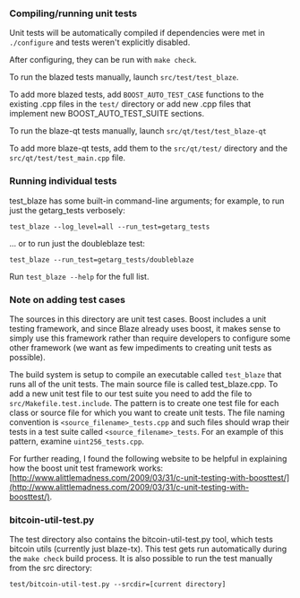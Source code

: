 ### Compiling/running unit tests

Unit tests will be automatically compiled if dependencies were met in `./configure`
and tests weren't explicitly disabled.

After configuring, they can be run with `make check`.

To run the blazed tests manually, launch `src/test/test_blaze`.

To add more blazed tests, add `BOOST_AUTO_TEST_CASE` functions to the existing
.cpp files in the `test/` directory or add new .cpp files that
implement new BOOST_AUTO_TEST_SUITE sections.

To run the blaze-qt tests manually, launch `src/qt/test/test_blaze-qt`

To add more blaze-qt tests, add them to the `src/qt/test/` directory and
the `src/qt/test/test_main.cpp` file.

### Running individual tests

test_blaze has some built-in command-line arguments; for
example, to run just the getarg_tests verbosely:

    test_blaze --log_level=all --run_test=getarg_tests

... or to run just the doubleblaze test:

    test_blaze --run_test=getarg_tests/doubleblaze

Run `test_blaze --help` for the full list.

### Note on adding test cases

The sources in this directory are unit test cases.  Boost includes a
unit testing framework, and since Blaze already uses boost, it makes
sense to simply use this framework rather than require developers to
configure some other framework (we want as few impediments to creating
unit tests as possible).

The build system is setup to compile an executable called `test_blaze`
that runs all of the unit tests.  The main source file is called
test_blaze.cpp. To add a new unit test file to our test suite you need
to add the file to `src/Makefile.test.include`. The pattern is to create 
one test file for each class or source file for which you want to create 
unit tests.  The file naming convention is `<source_filename>_tests.cpp` 
and such files should wrap their tests in a test suite 
called `<source_filename>_tests`. For an example of this pattern, 
examine `uint256_tests.cpp`.

For further reading, I found the following website to be helpful in
explaining how the boost unit test framework works:
[http://www.alittlemadness.com/2009/03/31/c-unit-testing-with-boosttest/](http://www.alittlemadness.com/2009/03/31/c-unit-testing-with-boosttest/).

### bitcoin-util-test.py

The test directory also contains the bitcoin-util-test.py tool, which tests bitcoin utils (currently just blaze-tx). This test gets run automatically during the `make check` build process. It is also possible to run the test manually from the src directory:

```
test/bitcoin-util-test.py --srcdir=[current directory]

```
